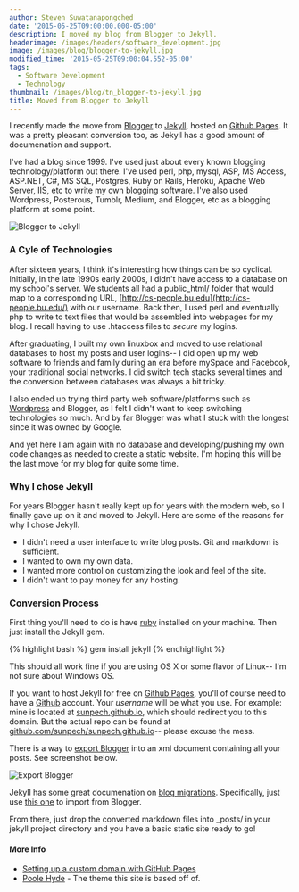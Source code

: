 ```yaml
---
author: Steven Suwatanapongched
date: '2015-05-25T09:00:00.000-05:00'
description: I moved my blog from Blogger to Jekyll.
headerimage: /images/headers/software_development.jpg
image: /images/blog/blogger-to-jekyll.jpg
modified_time: '2015-05-25T09:00:04.552-05:00'
tags:
  - Software Development
  - Technology
thumbnail: /images/blog/tn_blogger-to-jekyll.jpg
title: Moved from Blogger to Jekyll
---
```



I recently made the move from [Blogger](http://www.blogger.com) to [Jekyll](http://jekyllrb.com), hosted on [Github Pages](https://pages.github.com). It was a pretty pleasant conversion too, as Jekyll has a good amount of documenation and support.

I've had a blog since 1999. I've used just about every known blogging technology/platform out there. I've used perl, php, mysql, ASP, MS Access, ASP.NET, C#, MS SQL, Postgres, Ruby on Rails, Heroku, Apache Web Server, IIS, etc to write my own blogging software. I've also used Wordpress, Posterous, Tumblr, Medium, and Blogger, etc as a blogging platform at some point.

![Blogger to Jekyll](/images/blog/blogger-to-jekyll.jpg)

### A Cyle of Technologies

After sixteen years, I think it's interesting how things can be so cyclical. Initially, in the late 1990s early 2000s, I didn't have access to a database on my school's server. We students all had a public_html/ folder that would map to a corresponding URL, [http://cs-people.bu.edu](http://cs-people.bu.edu/) with our username. Back then, I used perl and eventually php to write to text files that would be assembled into webpages for my blog. I recall having to use .htaccess files to <i>secure</i> my logins.

After graduating, I built my own linuxbox and moved to use relational databases to host my posts and user logins-- I did open up my web software to friends and family during an era before mySpace and Facebook, your traditional social networks. I did switch tech stacks several times and the conversion between databases was always a bit tricky.

I also ended up trying third party web software/platforms such as [Wordpress](http://www.wordpress.com) and Blogger, as I felt I didn't want to keep switching technologies so much. And by far Blogger was what I stuck with the longest since it was owned by Google.

And yet here I am again with no database and developing/pushing my own code changes as needed to create a static website. I'm hoping this will be the last move for my blog for quite some time.

### Why I chose Jekyll

For years Blogger hasn't really kept up for years with the modern web, so I finally gave up on it and moved to Jekyll. Here are some of the reasons for why I chose Jekyll.

* I didn't need a user interface to write blog posts. Git and markdown is sufficient.
* I wanted to own my own data.
* I wanted more control on customizing the look and feel of the site.
* I didn't want to pay money for any hosting.

### Conversion Process

First thing you'll need to do is have [ruby](https://www.ruby-lang.org/en/) installed on your machine. Then just install the Jekyll gem.

{% highlight bash %}
	gem install jekyll
{% endhighlight %}

This should all work fine if you are using OS X or some flavor of Linux-- I'm not sure about Windows OS.

If you want to host Jekyll for free on [Github Pages](https://pages.github.com), you'll of course need to have a [Github](https://github.com) account. Your <i>username</i> will be what you use. For example: mine is located at [sunpech.github.io](http://sunpech.github.io), which should redirect you to this domain. But the actual repo can be found at [github.com/sunpech/sunpech.github.io](https://github.com/sunpech/sunpech.github.io)-- please excuse the mess.

There is a way to [export Blogger](http://import.jekyllrb.com/docs/blogger/) into an xml document containing all your posts. See screenshot below.

![Export Blogger](/images/blog/screenshot_export-blogger.jpg)

Jekyll has some great documenation on [blog migrations](http://jekyllrb.com/docs/migrations/). Specifically, just use [this one](http://import.jekyllrb.com/docs/blogger/) to import from Blogger.

From there, just drop the converted markdown files into _posts/ in your jekyll project directory and you have a basic static site ready to go!

#### More Info

* [Setting up a custom domain with GitHub Pages](https://help.github.com/articles/setting-up-a-custom-domain-with-github-pages/)
* [Poole Hyde](https://github.com/poole/hyde) - The theme this site is based off of.